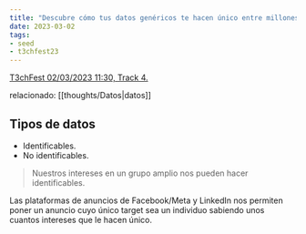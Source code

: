 ```yaml
---
title: "Descubre cómo tus datos genéricos te hacen único entre millones de usuarios"
date: 2023-03-02
tags:
- seed
- t3chfest23
---
```


[T3chFest 02/03/2023 11:30, Track 4.](https://www.youtube.com/watch?v=jLrjlzZJkQ0)

relacionado: [[thoughts/Datos|datos]]

## Tipos de datos
- Identificables.
- No identificables.

> Nuestros intereses en un grupo amplio nos pueden hacer identificables.

Las plataformas de anuncios de Facebook/Meta y LinkedIn nos permiten poner un anuncio cuyo único target sea un individuo sabiendo unos cuantos intereses que le hacen único.
